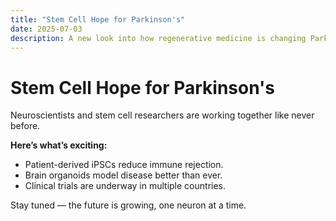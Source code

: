 ```yaml
---
title: "Stem Cell Hope for Parkinson's"
date: 2025-07-03
description: A new look into how regenerative medicine is changing Parkinson’s treatment.
---
```


# Stem Cell Hope for Parkinson's

Neuroscientists and stem cell researchers are working together like never before.

**Here’s what’s exciting:**
- Patient-derived iPSCs reduce immune rejection.
- Brain organoids model disease better than ever.
- Clinical trials are underway in multiple countries.

Stay tuned — the future is growing, one neuron at a time.
